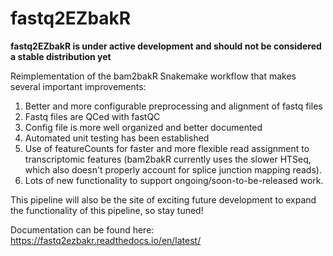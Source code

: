 # fastq2EZbakR

**fastq2EZbakR is under active development and should not be considered a stable distribution yet**

Reimplementation of the bam2bakR Snakemake workflow that makes several important improvements:

1. Better and more configurable preprocessing and alignment of fastq files
2. Fastq files are QCed with fastQC
3. Config file is more well organized and better documented
4. Automated unit testing has been established
5. Use of featureCounts for faster and more flexible read assignment to transcriptomic features (bam2bakR currently uses the slower HTSeq, which also doesn't properly account for splice junction mapping reads).
6. Lots of new functionality to support ongoing/soon-to-be-released work.

This pipeline will also be the site of exciting future development to expand the functionality of this pipeline, so stay tuned!

Documentation can be found here: https://fastq2ezbakr.readthedocs.io/en/latest/
